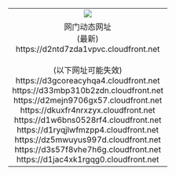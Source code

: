 ﻿<table>
  <tr></tr>
  <tr><td colspan=2 align=center><img src="https://d2ntd7zda1vpvc.cloudfront.net/Up/oGate.jpg" /></td></tr>
  <tr><td colspan=2 align=center>网门动态网址<br/>(最新)
<br>https://d2ntd7zda1vpvc.cloudfront.net
<br/><br/>(以下网址可能失效)
<br>https://d3gcoreacyhqa4.cloudfront.net
<br>https://d33mbp310b2zdn.cloudfront.net
<br>https://d2mejn9706gx57.cloudfront.net
<br>https://dkuxfr4nrxzyx.cloudfront.net
<br>https://d1w6bns0528rf4.cloudfront.net
<br>https://d1ryqjlwfmzpp4.cloudfront.net
<br>https://dz5mwuyus997d.cloudfront.net
<br>https://d3s57f8vhe7h6g.cloudfront.net
<br>https://d1jac4xk1rgqg0.cloudfront.net
    </td>
  </tr>
</table>
